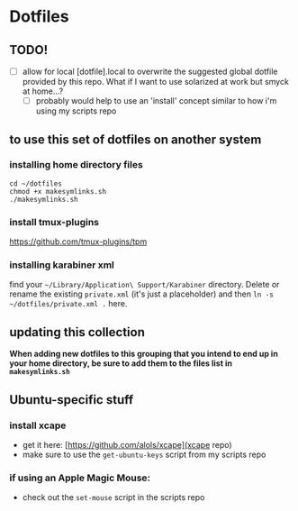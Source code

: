 # Dotfiles

## TODO!

- [ ] allow for local [dotfile].local to overwrite the suggested global dotfile
  provided by this repo. What if I want to use solarized at work but smyck at
  home...?
    - [ ] probably would help to use an 'install' concept similar to how i'm
      using my scripts repo

## to use this set of dotfiles on another system

### installing home directory files

```
cd ~/dotfiles
chmod +x makesymlinks.sh
./makesymlinks.sh
```

### install tmux-plugins

https://github.com/tmux-plugins/tpm

### installing karabiner xml

find your `~/Library/Application\ Support/Karabiner` directory. Delete or rename
the existing `private.xml` (it's just a placeholder) and then `ln -s
~/dotfiles/private.xml .` here.

## updating this collection

**When adding new dotfiles to this grouping that you intend to end up in your
home directory, be sure to add them to the files list in `makesymlinks.sh`**

## Ubuntu-specific stuff

### install xcape

- get it here: [https://github.com/alols/xcape](xcape repo)
- make sure to use the `get-ubuntu-keys` script from my scripts repo

### if using an Apple Magic Mouse:

- check out the `set-mouse` script in the scripts repo
